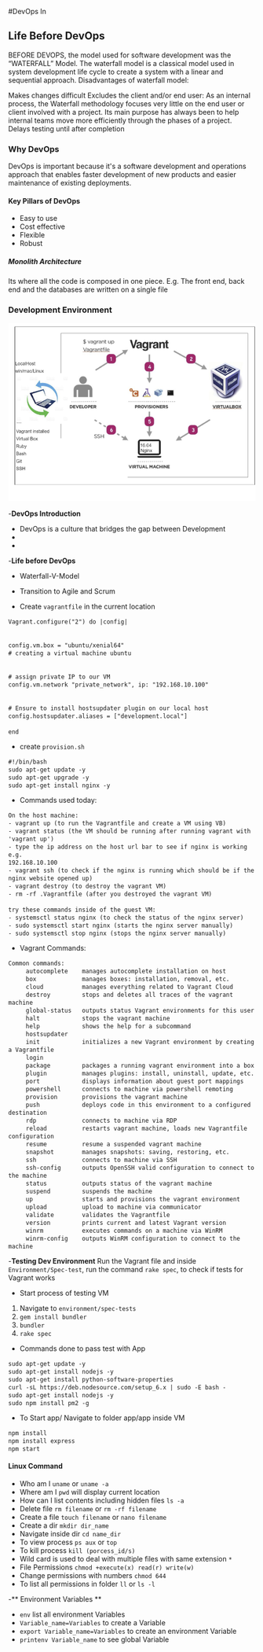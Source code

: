 #DevOps In
## Life Before DevOps
BEFORE DEVOPS, the model used for software development was the “WATERFALL” Model. The waterfall model is a classical model used in system development life cycle to create a system with a linear and sequential approach. Disadvantages of waterfall model:

Makes changes difficult
Excludes the client and/or end user: As an internal process, the Waterfall methodology focuses very little on the end user or client involved with a project. Its main purpose has always been to help internal teams move more efficiently through the phases of a project.
Delays testing until after completion
### Why DevOps
DevOps is important because it's a software development and operations approach that enables faster development of new products and easier maintenance of existing deployments.
#### Key Pillars of DevOps
- Easy to use
- Cost effective
- Flexible
- Robust
##### Monolith Architecture
Its where all the code is composed in one piece. E.g. The front end, back end and the databases are written on a single file



### Development Environment
![](images/dev-env.png)

-**DevOps Introduction**
- DevOps is a culture that bridges the gap between Development
-
-
-**Life before DevOps**
- Waterfall-V-Model
- Transition to Agile and Scrum

- Create `vagrantfile` in the current location
```
Vagrant.configure("2") do |config|


config.vm.box = "ubuntu/xenial64"
# creating a virtual machine ubuntu


# assign private IP to our VM
config.vm.network "private_network", ip: "192.168.10.100"


# Ensure to install hostsupdater plugin on our local host
config.hostsupdater.aliases = ["development.local"]

end

```
- create `provision.sh`
```
#!/bin/bash
sudo apt-get update -y
sudo apt-get upgrade -y
sudo apt-get install nginx -y
```
- Commands used today:
```
On the host machine:
- vagrant up (to run the Vagrantfile and create a VM using VB)
- vagrant status (the VM should be running after running vagrant with 'vagrant up')
- type the ip address on the host url bar to see if nginx is working e.g.
192.168.10.100
- vagrant ssh (to check if the nginx is running which should be if the nginx website opened up)
- vagrant destroy (to destroy the vagrant VM)
- rm -rf .Vagrantfile (after you destroyed the vagrant VM)

try these commands inside of the guest VM:
- systemsctl status nginx (to check the status of the nginx server)
- sudo systemsctl start nginx (starts the nginx server manually)
- sudo systemsctl stop nginx (stops the nginx server manually)
```

- Vagrant Commands:
```
Common commands:
     autocomplete    manages autocomplete installation on host
     box             manages boxes: installation, removal, etc.
     cloud           manages everything related to Vagrant Cloud
     destroy         stops and deletes all traces of the vagrant machine
     global-status   outputs status Vagrant environments for this user
     halt            stops the vagrant machine
     help            shows the help for a subcommand
     hostsupdater
     init            initializes a new Vagrant environment by creating a Vagrantfile
     login
     package         packages a running vagrant environment into a box
     plugin          manages plugins: install, uninstall, update, etc.
     port            displays information about guest port mappings
     powershell      connects to machine via powershell remoting
     provision       provisions the vagrant machine
     push            deploys code in this environment to a configured destination
     rdp             connects to machine via RDP
     reload          restarts vagrant machine, loads new Vagrantfile configuration
     resume          resume a suspended vagrant machine
     snapshot        manages snapshots: saving, restoring, etc.
     ssh             connects to machine via SSH
     ssh-config      outputs OpenSSH valid configuration to connect to the machine
     status          outputs status of the vagrant machine
     suspend         suspends the machine
     up              starts and provisions the vagrant environment
     upload          upload to machine via communicator
     validate        validates the Vagrantfile
     version         prints current and latest Vagrant version
     winrm           executes commands on a machine via WinRM
     winrm-config    outputs WinRM configuration to connect to the machine
```
-**Testing Dev Environment**
Run the Vagrant file and inside `Environment/Spec-test`, run the command `rake spec`, to check if tests for Vagrant works
- Start process of testing VM
1) Navigate to `environment/spec-tests`
2) `gem install bundler`
3) `bundler`
4) `rake spec`

- Commands done to pass test with App
```
sudo apt-get update -y
sudo apt-get install nodejs -y
sudo apt-get install python-software-properties
curl -sL https://deb.nodesource.com/setup_6.x | sudo -E bash -
sudo apt-get install nodejs -y
sudo npm install pm2 -g
```

- To Start app/
Navigate to folder app/app inside VM
```
npm install
npm install express
npm start
```
#### Linux Command
- Who am I `uname` or `uname -a`
- Where am I `pwd` will display current location
- How can I list contents including hidden files `ls -a`
- Delete file `rm filename` or `rm -rf filename`
- Create a file `touch filename` or `nano filename`
- Create a dir `mkdir dir_name`
- Navigate inside dir `cd name_dir`
- To view process `ps aux` or `top`
- To kill process `kill (porcess_id/s)`
- Wild card is used to deal with multiple files with same extension `*`
- File Permissions `chmod +execute(x) read(r) write(w)`
- Change permissions with numbers `chmod 644`
- To list all permissions in folder `ll` or `ls -l`


-** Environment Variables **
- `env` list all environment Variables
- `Variable_name=Variables` to create a Variable
- `export Variable_name=Variables` to create  an environment Variable
- `printenv Variable_name` to see global Variable
